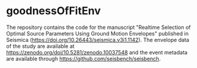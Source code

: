 # goodnessOfFitEnv

The repository contains the code for the manuscript "Realtime Selection of Optimal Source Parameters Using Ground Motion Envelopes" published in Seismica (https://doi.org/10.26443/seismica.v3i1.1142). The envelope data of the study are available at https://zenodo.org/doi/10.5281/zenodo.10037548 and the event metadata are available through https://github.com/seisbench/seisbench. 
